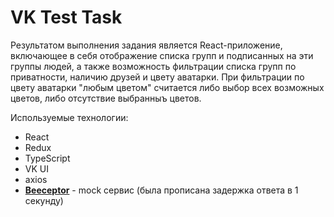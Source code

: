 # VK Test Task
Результатом выполнения задания является React-приложение, включающее в себя отображение списка групп и подписанных на эти  группы людей, а также возможность фильтрации списка групп по приватности, наличию друзей и цвету аватарки. При фильтрации по цвету аватарки "любым цветом" считается либо выбор всех возможных цветов, либо отсутствие выбранныъ цветов.

Используемые технологии:
- React
- Redux
- TypeScript
- VK UI
- axios
- [**Beeceptor**](https://app.beeceptor.com/console/vktest) - mock сервис (была прописана задержка ответа в 1 секунду)


